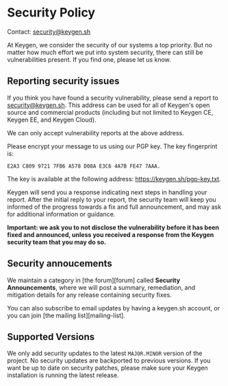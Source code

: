 # Security Policy

Contact: security@keygen.sh

At Keygen, we consider the security of our systems a top priority. But
no matter how much effort we put into system security, there can still
be vulnerabilities present. If you find one, please let us know.

## Reporting security issues

If you think you have found a security vulnerability, please send a report
to security@keygen.sh. This address can be used for all of Keygen's open
source and commercial products (including but not limited to Keygen CE,
Keygen EE, and Keygen Cloud).

We can only accept vulnerability reports at the above address.

Please encrypt your message to us using our PGP key. The key
fingerprint is:

```
E2A3 C809 9721 7FB6 A578 D08A E3C6 4A7B FE47 7AAA.
```

The key is available at the following address: https://keygen.sh/pgp-key.txt.

Keygen will send you a response indicating next steps in handling your
report. After the initial reply to your report, the security team will
keep you informed of the progress towards a fix and full announcement,
and may ask for additional information or guidance.

**Important: we ask you to not disclose the vulnerability before
it has been fixed and announced, unless you received a response
from the Keygen security team that you may do so.**

## Security annoucements

We maintain a category in [the forum][forum] called **Security Announcements**,
where we will post a summary, remediation, and mitigation details for
any release containing security fixes.

You can also subscribe to email updates by having a keygen.sh account, or
you can join [the mailing list][mailing-list].

## Supported Versions

We only add security updates to the latest `MAJOR.MINOR` version of the
project. No security updates are backported to previous versions. If
you want be up to date on security patches, please make sure your
Keygen installation is running the latest release.
